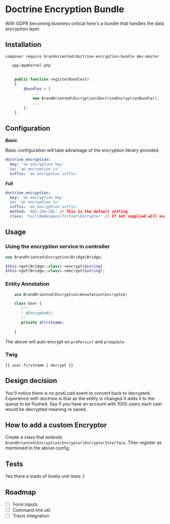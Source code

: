 # Doctrine Encryption Bundle

With GDPR becoming business critical here's a bundle that handles the data encryption layer.

## Installation
```composer require brandoriented/doctrine-encryption-bundle dev-master```

```php
   app/AppKernel.php
   
   
    public function registerBundles()
    {
        $bundles = [
            ...
            new BrandOriented\Encryption\DoctrineEncryptionBundle(),
            ...
        ];
    }
```

## Configuration

***Basic***

Basic configuration will take advantage of the encryption library provided
```yaml
doctrine_encryption:
  key: 'an encryption key'
  iv: 'an encryption iv'
  suffix: 'an encryption suffix'
```

***Full***
```yaml
doctrine_encryption:
  key: 'an encryption key'
  iv: 'an encryption iv'
  suffix: 'an encryption suffix'
  method: 'AES-256-CBC' // This is the default setting
  class: 'Full\Namespace\To\Your\Encryptor' // If not supplied will use the default
```

## Usage

### Using the encryption service in controller
```php
use BrandOriented\Encryption\Bridge\Bridge;

$this->get(Bridge::class)->encrypt($string)
$this->get(Bridge::class)->decrypt($string);
```

### Entity Annotation
```php
    use BrandOriented\Encryption\Annotation\Encrypted;

    class User {
       /**
       * @Encrypted()
       */
       private $firstname;
    
    }
```

The above will auto encrypt on `prePersist` and `preUpdate` 

### Twig
```twig
{{ user.firstname | decrypt }}
```

## Design decision
You'll notice there is no postLoad event to convert back to decrypted. Experience with doctrine is that as the entity is changed it adds it to the queue to be flushed. Say if you have an account with 1000 users each user would be decrypted meaning re saved. 

## How to add a custom Encryptor
Create a class that extends ```BrandOriented\Encryption\Encryptor\EncryptorInterface```. Then register as mentioned in the above config.

## Tests
Yes there a loads of lovely unit tests :)

## Roadmap
- [ ] Form inputs
- [ ] Command line util
- [ ] Travis integration
